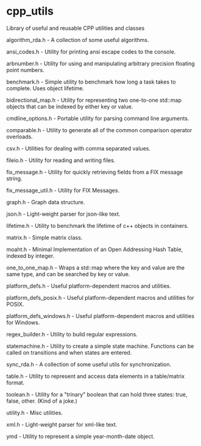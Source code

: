 # cpp_utils
Library of useful and reusable CPP utilities and classes

algorithm_rda.h - A collection of some useful algorithms.

ansi_codes.h - Utility for printing ansi escape codes to the console.

arbnumber.h - Utility for using and manipulating arbitrary precision floating point numbers.

benchmark.h - Simple utility to benchmark how long a task takes to complete. Uses object lifetime.

bidirectional_map.h - Utility for representing two one-to-one std::map objects that can be indexed by either key or value.

cmdline_options.h - Portable utility for parsing command line arguments.

comparable.h - Utility to generate all of the common comparison operator overloads.

csv.h - Utilities for dealing with comma separated values.

fileio.h - Utility for reading and writing files.

fix_message.h - Utility for quickly retrieving fields from a FIX message string.

fix_message_util.h - Utility for FIX Messages.

graph.h - Graph data structure.

json.h - Light-weight parser for json-like text.

lifetime.h - Utility to benchmark the lifetime of c++ objects in containers.

matrix.h - Simple matrix class.

moaht.h - Minimal Implementation of an Open Addressing Hash Table, indexed by integer.

one_to_one_map.h - Wraps a std::map where the key and value are the same type, and can be searched by key or value.

platform_defs.h - Useful platform-dependent macros and utilities.

platform_defs_posix.h - Useful platform-dependent macros and utilities for POSIX.

platform_defs_windows.h - Useful platform-dependent macros and utilities for Windows.

regex_builder.h - Utility to build regular expressions.

statemachine.h - Utility to create a simple state machine. Functions can be called on transitions and when states are entered.

sync_rda.h - A collection of some useful utils for synchronization.

table.h - Utility to represent and access data elements in a table/matrix format.

toolean.h - Utility for a "trinary" boolean that can hold three states: true, false, other.  (Kind of a joke.)

utility.h - Misc utilities.

xml.h - Light-weight parser for xml-like text.

ymd - Utility to represent a simple year-month-date object.

